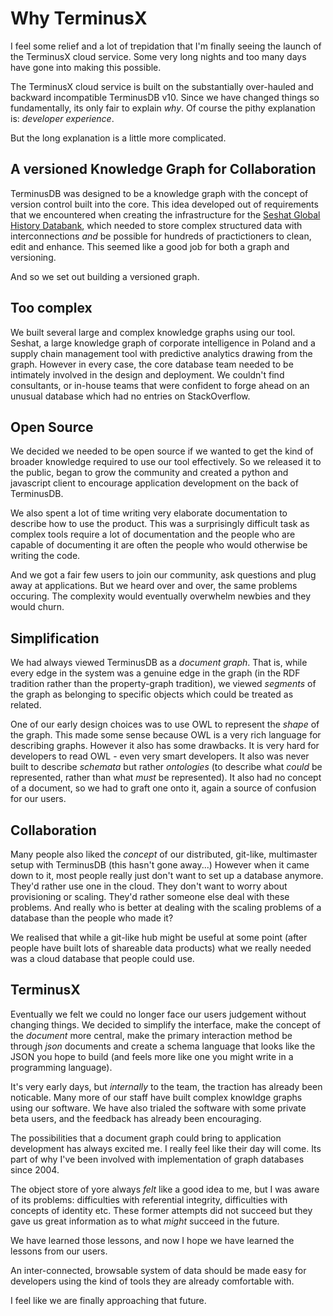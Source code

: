 # Why TerminusX

I feel some relief and a lot of trepidation that I'm finally seeing
the launch of the TerminusX cloud service. Some very long nights and
too many days have gone into making this possible.

The TerminusX cloud service is built on the substantially over-hauled
and backward incompatible TerminusDB v10. Since we have changed things
so fundamentally, its only fair to explain *why*. Of course the pithy
explanation is: *developer experience*.

But the long explanation is a little more complicated.

## A versioned Knowledge Graph for Collaboration

TerminusDB was designed to be a knowledge graph with the concept of
version control built into the core. This idea developed out of
requirements that we encountered when creating the infrastructure for
the [Seshat Global History Databank](http://seshatdatabank.info/),
which needed to store complex structured data with interconnections
*and* be possible for hundreds of practictioners to clean, edit and
enhance. This seemed like a good job for both a graph and versioning.

And so we set out building a versioned graph.

## Too complex

We built several large and complex knowledge graphs using our
tool. Seshat, a large knowledge graph of corporate intelligence in
Poland and a supply chain management tool with predictive analytics
drawing from the graph. However in every case, the core database team
needed to be intimately involved in the design and deployment. We
couldn't find consultants, or in-house teams that were confident to
forge ahead on an unusual database which had no entries on
StackOverflow.

## Open Source

We decided we needed to be open source if we wanted to get the kind of
broader knowledge required to use our tool effectively. So we released
it to the public, began to grow the community and created a python and
javascript client to encourage application development on the back of
TerminusDB.

We also spent a lot of time writing very elaborate documentation to
describe how to use the product. This was a surprisingly difficult
task as complex tools require a lot of documentation and the people
who are capable of documenting it are often the people who would
otherwise be writing the code.

And we got a fair few users to join our community, ask questions and
plug away at applications. But we heard over and over, the same
problems occuring. The complexity would eventually overwhelm newbies
and they would churn.

## Simplification

We had always viewed TerminusDB as a *document graph*. That is, while
every edge in the system was a genuine edge in the graph (in the RDF
tradition rather than the property-graph tradition), we viewed
*segments* of the graph as belonging to specific objects which could
be treated as related.

One of our early design choices was to use OWL to represent the
*shape* of the graph. This made some sense because OWL is a very rich
language for describing graphs. However it also has some drawbacks. It
is very hard for developers to read OWL - even very smart
developers. It also was never built to describe *schemata* but rather
*ontologies* (to describe what *could* be represented, rather than
what *must* be represented). It also had no concept of a document, so
we had to graft one onto it, again a source of confusion for our users.

## Collaboration

Many people also liked the *concept* of our distributed, git-like,
multimaster setup with TerminusDB (this hasn't gone away...) However
when it came down to it, most people really just don't want to set up
a database anymore. They'd rather use one in the cloud. They don't
want to worry about provisioning or scaling. They'd rather someone
else deal with these problems. And really who is better at dealing
with the scaling problems of a database than the people who made it?

We realised that while a git-like hub might be useful at some point
(after people have built lots of shareable data products) what we
really needed was a cloud database that people could use.

## TerminusX

Eventually we felt we could no longer face our users judgement without
changing things. We decided to simplify the interface, make the
concept of the *document* more central, make the primary interaction
method be through *json* documents and create a schema language that
looks like the JSON you hope to build (and feels more like one you
might write in a programming language).

It's very early days, but *internally* to the team, the traction has
already been noticable. Many more of our staff have built complex
knowldge graphs using our software. We have also trialed the software
with some private beta users, and the feedback has already been
encouraging.

The possibilities that a document graph could bring to application
development has always excited me. I really feel like their day will
come. Its part of why I've been involved with implementation of graph
databases since 2004.

The object store of yore always *felt* like a good idea to me, but I
was aware of its problems: difficulties with referential integrity,
difficulties with concepts of identity etc. These former attempts did
not succeed but they gave us great information as to what *might*
succeed in the future.

We have learned those lessons, and now I hope we have learned the
lessons from our users.

An inter-connected, browsable system of data should be made easy for
developers using the kind of tools they are already comfortable with.

I feel like we are finally approaching that future.

